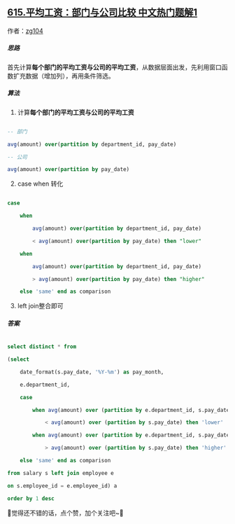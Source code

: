 ## [615.平均工资：部门与公司比较 中文热门题解1](https://leetcode.cn/problems/average-salary-departments-vs-company/solutions/100000/by-zg104-lytn)

作者：[zg104](https://leetcode.cn/u/zg104)

##### 思路

首先计算**每个部门的平均工资与公司的平均工资**，从数据层面出发，先利用窗口函数扩充数据（增加列），再用条件筛选。

##### 算法

1. 计算**每个部门的平均工资与公司的平均工资**

```sql
-- 部门
avg(amount) over(partition by department_id, pay_date) 
-- 公司
avg(amount) over(partition by pay_date) 
```

2. case when 转化

```sql
case
    when
        avg(amount) over(partition by department_id, pay_date) 
        < avg(amount) over(partition by pay_date) then "lower"
    when 
        avg(amount) over(partition by department_id, pay_date) 
        > avg(amount) over(partition by pay_date) then "higher"
    else 'same' end as comparison
```

3. left join整合即可

##### 答案

```sql
select distinct * from
(select 
    date_format(s.pay_date, '%Y-%m') as pay_month, 
    e.department_id, 
    case 
        when avg(amount) over (partition by e.department_id, s.pay_date) 
            < avg(amount) over (partition by s.pay_date) then 'lower'
        when avg(amount) over (partition by e.department_id, s.pay_date) 
            > avg(amount) over (partition by s.pay_date) then 'higher'
    else 'same' end as comparison
from salary s left join employee e
on s.employee_id = e.employee_id) a
order by 1 desc
```

🥰觉得还不错的话，点个赞，加个关注吧~🥰